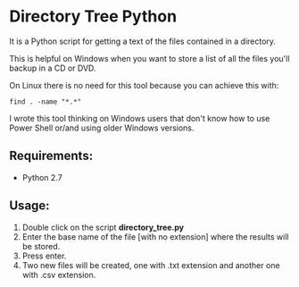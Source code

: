 Directory Tree Python
=====================

It is a Python script for getting a text of the files contained in a directory. 

This is helpful on Windows when you want to store a list of all the files you'll backup in a CD or DVD.

On Linux there is no need for this tool because you can achieve this with:
```
find . -name "*.*"
```

I wrote this tool thinking on Windows users that don't know how to use Power Shell or/and using older Windows versions.

## Requirements:
- Python 2.7

## Usage:
1. Double click on the script **directory_tree.py**
2. Enter the base name of the file [with no extension] where the results will be stored. 
3. Press enter.
4. Two new files will be created, one with .txt extension and another one with .csv extension.


